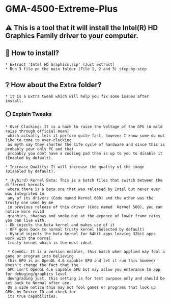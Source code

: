 # GMA-4500-Extreme-Plus

## ⚠️ This is a tool that it will install the Intel(R) HD Graphics Family driver to your computer.

## 💾 How to install?
	* Extract 'Intel HD Graphics.zip' (Just extract)
	* Run 3 file on the main folder (File 1, 2 and 3) step-by-step

## ❔ How about the Extra folder?
	* It is a Extra tweak which will help you fix some issues after install.

### ⭕ Explain Tweaks
	* Over Clocking: It is a hack to raise the Voltage of the GPU (A mild raise through official mean)
	 which actually lets it perform quite fast, however I know some do not like to come to over-clocking
	 as myth say they shorten the life cycle of hardware and since this is probably your only PC and that 
	 probably you dont have a cooling pad then is up to you to disable it (Enabled by default).

	* Increase Quality: It will increase the quality of the image (Disabled by default).

	* (Hybird) Kernel Beta: This is a batch files that switch between the different kernels
	 where there is a beta one that was released by Intel but never ever was integrated in
	 any of its drivers (Code named Kernel 600) and the other was the trusty one used by me
	 in previous release of this driver (Code named  Kernel 500), you can notice more vivid 
	 graphics, shadows and smoke but at the expence of lower frame rates you can live with.
	- ON injects the beta kernel and makes use of it
	- OFF goes back to normal trusty kernel (Selected by default)
	- Hybrid injects the beta kernel for 64bit apps leaving 32bit apps work with the normal
	 trusty kernel which is the most ideal

	 * OpenGL: It is a version enabler, this batch when applied may fool a game or program into believing 
	 this GPU is an OpenGL 4.6 capable GPU and let it run this however doesn't change the fact that the
	 GPU isn't OpenGL 4.6 capable GPU but may allow you enterance to app for debuging/graphics level 
	 downgrading just, this setting is for test purpose only and should be set back to Normal after use.
	 On a side notice this may not fool games or programs that look up GPUs by Device ID and check for 
	 its true capabilities.
